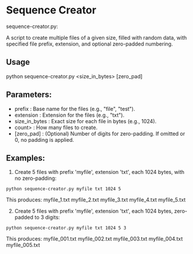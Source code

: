 # Sequence Creator

sequence-creator.py: 

A script to create multiple files of a given size, filled with random data, with specified file prefix, extension, 
and optional zero-padded numbering.

## Usage
python sequence-creator.py <prefix> <extension> <size_in_bytes> <count> [zero_pad]

## Parameters:
* prefix       : Base name for the files (e.g., "file", "test").
* extension    : Extension for the files (e.g., "txt").
* size_in_bytes : Exact size for each file in bytes (e.g., 1024).
* count>        : How many files to create.
* [zero_pad]     : (Optional) Number of digits for zero-padding. If omitted or 0, no padding is applied.

## Examples: 

1) Create 5 files with prefix 'myfile', extension 'txt', each 1024 bytes, with no zero-padding:
   
```
python sequence-creator.py myfile txt 1024 5
```

This produces:
            myfile_1.txt
            myfile_2.txt
            myfile_3.txt
            myfile_4.txt
            myfile_5.txt

2) Create 5 files with prefix 'myfile', extension 'txt', each 1024 bytes, zero-padded to 3 digits:

```
python sequence-creator.py myfile txt 1024 5 3
```

This produces:
            myfile_001.txt
            myfile_002.txt
            myfile_003.txt
            myfile_004.txt
            myfile_005.txt
  

